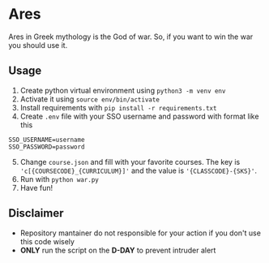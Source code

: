 # Ares
Ares in Greek mythology is the God of war. So, if you want to win the war you should use it.

## Usage
1. Create python virtual environment using `python3 -m venv env`
2. Activate it using `source env/bin/activate`
3. Install requirements with `pip install -r requirements.txt`
4. Create `.env` file with your SSO username and password with format like this
```python3
SSO_USERNAME=username
SSO_PASSWORD=password
```
5. Change `course.json` and fill with your favorite courses. The key is `'c[{COURSECODE}_{CURRICULUM}]'` and the value is `'{CLASSCODE}-{SKS}'`.
6. Run with `python war.py`
7. Have fun!

## Disclaimer
- Repository mantainer do not responsible for your action if you don't use this code wisely
- **ONLY** run the script on the **D-DAY** to prevent intruder alert
